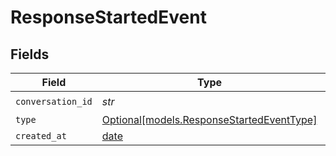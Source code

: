# ResponseStartedEvent


## Fields

| Field                                                                              | Type                                                                               | Required                                                                           | Description                                                                        |
| ---------------------------------------------------------------------------------- | ---------------------------------------------------------------------------------- | ---------------------------------------------------------------------------------- | ---------------------------------------------------------------------------------- |
| `conversation_id`                                                                  | *str*                                                                              | :heavy_check_mark:                                                                 | N/A                                                                                |
| `type`                                                                             | [Optional[models.ResponseStartedEventType]](../models/responsestartedeventtype.md) | :heavy_minus_sign:                                                                 | N/A                                                                                |
| `created_at`                                                                       | [date](https://docs.python.org/3/library/datetime.html#date-objects)               | :heavy_minus_sign:                                                                 | N/A                                                                                |